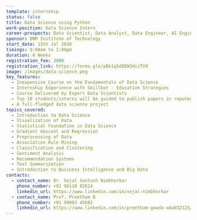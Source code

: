 ```yaml
---
template: internship
status: false
title: Data Science using Python
work-position: Data Science Intern
career-prospects: Data Scientist, Data Analyst, Data Engineer, AI Engineer, ML Engineer
sponsor: BNM Institute of Technology
start_date: 13th Jul 2020
timings: 9:00am to 1:00pm
duration: 4 Weeks
registration_fee: 2000
registration_link: https://forms.gle/pBk1q5dQEW3dizTX9
image: /images/data-science.png
key_features:
  - Inexpensive Course on the Fundamentals of Data Science
  - Internship Experience with Skillbot - Education Strategies
  - Course Delivered by Expert Data Scientists
  - Top 10 students/interns will be guided to publish papers in reputed journals
  - A full-fledged data science project
topics_covered:
  - Introduction to Data Science
  - Visualization of Data
  - Statistical Foundation in Data Science
  - Gradient descent and Regression
  - Preprocessing of Data
  - Association Rule Mining
  - Classification and Clustering
  - Sentiment Analysis
  - Recommendation Systems
  - Text Summarization
  - Introduction to Business Intelligence and Big Data
contacts:
  - contact_name: Dr. Sejal Santosh Nimbhorkar
    phone_number: +91 96110 82624
    linkedin_url: https://www.linkedin.com/in/sejal-nimbhorkar
  - contact_name: Prof. Preetham B
    phone_number: +91 99003 45682
    linkedin_url: https://www.linkedin.com/in/preetham-gowda-a4a832125/
---
```

